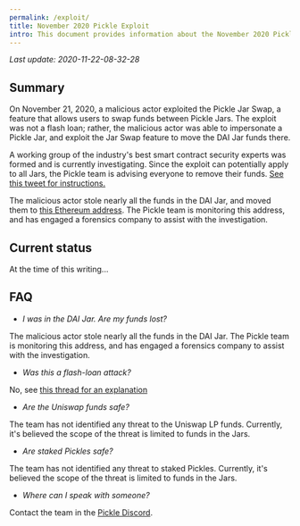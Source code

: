 ```yaml
---
permalink: /exploit/
title: November 2020 Pickle Exploit
intro: This document provides information about the November 2020 Pickle exploit
---
```


*Last update: 2020-11-22-08-32-28*

## Summary

On November 21, 2020, a malicious actor exploited the Pickle Jar Swap, a feature that allows users to swap funds between Pickle Jars. The exploit was not a flash loan; rather, the malicious actor was able to impersonate a Pickle Jar, and exploit the Jar Swap feature to move the DAI Jar funds there.

A working group of the industry's best smart contract security experts was formed and is currently investigating. Since the exploit can potentially apply to all Jars, the Pickle team is advising everyone to remove their funds. [See this tweet for instructions.](https://twitter.com/picklefinance/status/1330256787002564610?s=21)

The malicious actor stole nearly all the funds in the DAI Jar, and moved them to [this Ethereum address](https://etherscan.io/address/0x70178102aa04c5f0e54315aa958601ec9b7a4e08). The Pickle team is monitoring this address, and has engaged a forensics company to assist with the investigation.

## Current status

At the time of this writing...

## FAQ

- *I was in the DAI Jar. Are my funds lost?* 

The malicious actor stole nearly all the funds in the DAI Jar. The Pickle team is monitoring this address, and has engaged a forensics company to assist with the investigation.

- *Was this a flash-loan attack?* 

No, see [this thread for an explanation](https://twitter.com/emilianobonassi/status/1330233169690423303?s=21)

- *Are the Uniswap funds safe?*

The team has not identified any threat to the Uniswap LP funds. Currently, it's believed the scope of the threat is limited to funds in the Jars.

- *Are staked Pickles safe?*

The team has not identified any threat to staked Pickles. Currently, it's believed the scope of the threat is limited to funds in the Jars.

- *Where can I speak with someone?*

Contact the team in the [Pickle Discord](https://discord.gg/gR85hmC).